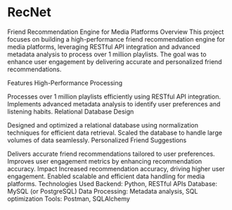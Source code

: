 # RecNet
Friend Recommendation Engine for Media Platforms
Overview
This project focuses on building a high-performance friend recommendation engine for media platforms, leveraging RESTful API integration and advanced metadata analysis to process over 1 million playlists. The goal was to enhance user engagement by delivering accurate and personalized friend recommendations.

Features
High-Performance Processing

Processes over 1 million playlists efficiently using RESTful API integration.
Implements advanced metadata analysis to identify user preferences and listening habits.
Relational Database Design

Designed and optimized a relational database using normalization techniques for efficient data retrieval.
Scaled the database to handle large volumes of data seamlessly.
Personalized Friend Suggestions

Delivers accurate friend recommendations tailored to user preferences.
Improves user engagement metrics by enhancing recommendation accuracy.
Impact
Increased recommendation accuracy, driving higher user engagement.
Enabled scalable and efficient data handling for media platforms.
Technologies Used
Backend: Python, RESTful APIs
Database: MySQL (or PostgreSQL)
Data Processing: Metadata analysis, SQL optimization
Tools: Postman, SQLAlchemy
